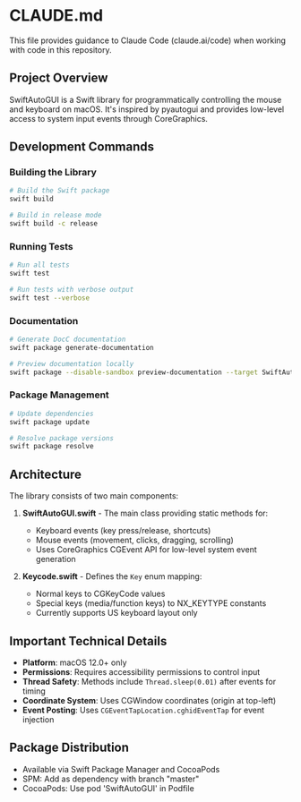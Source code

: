 # CLAUDE.md

This file provides guidance to Claude Code (claude.ai/code) when working with code in this repository.

## Project Overview

SwiftAutoGUI is a Swift library for programmatically controlling the mouse and keyboard on macOS. It's inspired by pyautogui and provides low-level access to system input events through CoreGraphics.

## Development Commands

### Building the Library
```bash
# Build the Swift package
swift build

# Build in release mode
swift build -c release
```

### Running Tests
```bash
# Run all tests
swift test

# Run tests with verbose output
swift test --verbose
```

### Documentation
```bash
# Generate DocC documentation
swift package generate-documentation

# Preview documentation locally
swift package --disable-sandbox preview-documentation --target SwiftAutoGUI
```

### Package Management
```bash
# Update dependencies
swift package update

# Resolve package versions
swift package resolve
```

## Architecture

The library consists of two main components:

1. **SwiftAutoGUI.swift** - The main class providing static methods for:
   - Keyboard events (key press/release, shortcuts)
   - Mouse events (movement, clicks, dragging, scrolling)
   - Uses CoreGraphics CGEvent API for low-level system event generation

2. **Keycode.swift** - Defines the `Key` enum mapping:
   - Normal keys to CGKeyCode values
   - Special keys (media/function keys) to NX_KEYTYPE constants
   - Currently supports US keyboard layout only

## Important Technical Details

- **Platform**: macOS 12.0+ only
- **Permissions**: Requires accessibility permissions to control input
- **Thread Safety**: Methods include `Thread.sleep(0.01)` after events for timing
- **Coordinate System**: Uses CGWindow coordinates (origin at top-left)
- **Event Posting**: Uses `CGEventTapLocation.cghidEventTap` for event injection

## Package Distribution

- Available via Swift Package Manager and CocoaPods
- SPM: Add as dependency with branch "master"
- CocoaPods: Use pod 'SwiftAutoGUI' in Podfile